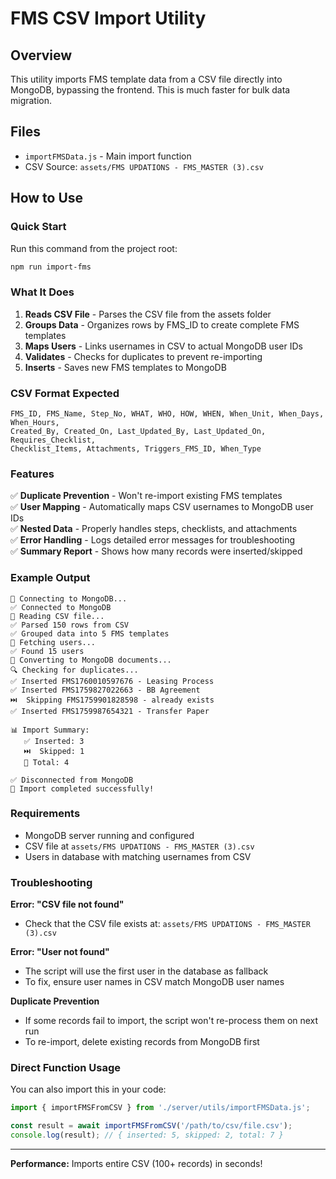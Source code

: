 # FMS CSV Import Utility

## Overview
This utility imports FMS template data from a CSV file directly into MongoDB, bypassing the frontend. This is much faster for bulk data migration.

## Files
- `importFMSData.js` - Main import function
- CSV Source: `assets/FMS UPDATIONS - FMS_MASTER (3).csv`

## How to Use

### Quick Start
Run this command from the project root:

```bash
npm run import-fms
```

### What It Does
1. **Reads CSV File** - Parses the CSV file from the assets folder
2. **Groups Data** - Organizes rows by FMS_ID to create complete FMS templates
3. **Maps Users** - Links usernames in CSV to actual MongoDB user IDs
4. **Validates** - Checks for duplicates to prevent re-importing
5. **Inserts** - Saves new FMS templates to MongoDB

### CSV Format Expected
```
FMS_ID, FMS_Name, Step_No, WHAT, WHO, HOW, WHEN, When_Unit, When_Days, When_Hours, 
Created_By, Created_On, Last_Updated_By, Last_Updated_On, Requires_Checklist, 
Checklist_Items, Attachments, Triggers_FMS_ID, When_Type
```

### Features
✅ **Duplicate Prevention** - Won't re-import existing FMS templates  
✅ **User Mapping** - Automatically maps CSV usernames to MongoDB user IDs  
✅ **Nested Data** - Properly handles steps, checklists, and attachments  
✅ **Error Handling** - Logs detailed error messages for troubleshooting  
✅ **Summary Report** - Shows how many records were inserted/skipped  

### Example Output
```
🔄 Connecting to MongoDB...
✅ Connected to MongoDB
📖 Reading CSV file...
✅ Parsed 150 rows from CSV
✅ Grouped data into 5 FMS templates
👥 Fetching users...
✅ Found 15 users
📝 Converting to MongoDB documents...
🔍 Checking for duplicates...
✅ Inserted FMS1760010597676 - Leasing Process
✅ Inserted FMS1759827022663 - BB Agreement
⏭️  Skipping FMS1759901828598 - already exists
✅ Inserted FMS1759987654321 - Transfer Paper

📊 Import Summary:
   ✅ Inserted: 3
   ⏭️  Skipped: 1
   📁 Total: 4

✅ Disconnected from MongoDB
🎉 Import completed successfully!
```

### Requirements
- MongoDB server running and configured
- CSV file at `assets/FMS UPDATIONS - FMS_MASTER (3).csv`
- Users in database with matching usernames from CSV

### Troubleshooting

**Error: "CSV file not found"**
- Check that the CSV file exists at: `assets/FMS UPDATIONS - FMS_MASTER (3).csv`

**Error: "User not found"**
- The script will use the first user in the database as fallback
- To fix, ensure user names in CSV match MongoDB user names

**Duplicate Prevention**
- If some records fail to import, the script won't re-process them on next run
- To re-import, delete existing records from MongoDB first

### Direct Function Usage

You can also import this in your code:

```javascript
import { importFMSFromCSV } from './server/utils/importFMSData.js';

const result = await importFMSFromCSV('/path/to/csv/file.csv');
console.log(result); // { inserted: 5, skipped: 2, total: 7 }
```

---

**Performance:** Imports entire CSV (100+ records) in seconds!
